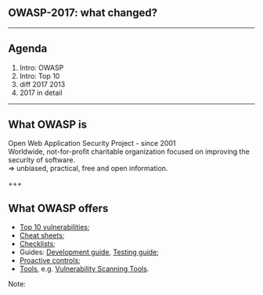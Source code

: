 ## OWASP-2017: what changed?

---

## Agenda
1. Intro: OWASP
2. Intro: Top 10
3. diff 2017 2013
4. 2017 in detail

---

## What OWASP is

Open Web Application Security Project - since 2001  
Worldwide, not-for-profit charitable organization focused on improving the security of software.  
=> unbiased, practical, free and open information.
  
+++

## What OWASP offers

* [Top 10 vulnerabilities](https://www.owasp.org/index.php/Category:OWASP_Top_Ten_Project);
* [Cheat sheets](https://www.owasp.org/index.php/OWASP_Cheat_Sheet_Series);
* [Checklists](https://www.owasp.org/images/0/08/OWASP_SCP_Quick_Reference_Guide_v2.pdf);
* Guides: [Development guide](https://www.owasp.org/index.php/OWASP_Guide_Project#tab=Main), [Testing guide](https://www.owasp.org/index.php/OWASP_Testing_Project);
* [Proactive controls](https://www.owasp.org/index.php/OWASP_Proactive_Controls#tab=OWASP_Proactive_Controls_2016);
* [Tools](https://www.owasp.org/index.php/Category:OWASP_Tools_Project), e.g. [Vulnerability Scanning Tools](https://www.owasp.org/index.php/Category:Vulnerability_Scanning_Tools).




Note:

